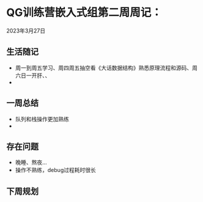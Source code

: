 # QG训练营嵌入式组第二周周记：
2023年3月27日

## 生活随记

- 周一到周五学习、周四周五抽空看《大话数据结构》熟悉原理流程和源码、周六日一开肝、、
- 

## 一周总结

- 队列和栈操作更加熟练
- 

## 存在问题

- 晚睡、熬夜...
- 操作不熟练，debug过程耗时很长

## 下周规划



